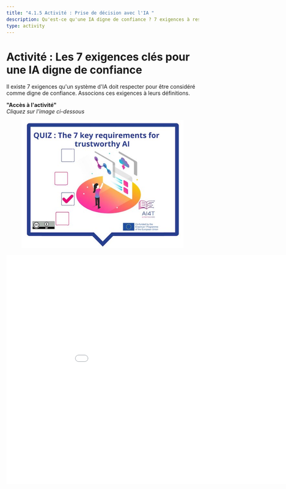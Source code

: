 ```yaml
---
title: "4.1.5 Activité : Prise de décision avec l'IA "
description: Qu'est-ce qu'une IA digne de confiance ? 7 exigences à respecter pour les systèmes d'IA
type: activity
---
```


# Activité : Les 7 exigences clés pour une IA digne de confiance

Il existe 7 exigences qu'un système d'IA doit respecter pour être considéré comme digne de confiance.
Associons ces exigences à leurs définitions.

**"Accès à l'activité"**  
_Cliquez sur l'image ci-dessous_

<figure><img src="Images/VisuelQUIZThe7keyrequirementsfortrustworthyAI.jpg" alt="Illustration for AI-based decision making Activity"/>  
</figure>

<center><iframe width="960" height="600" src="4-1-5a-risks-associated-to-the-use-of-AI-systems/4-1-5a-making-decision-with-AI.html" frameborder="0" allowfullscreen></iframe></center>
